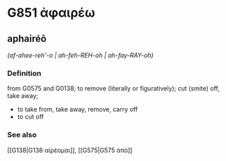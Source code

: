 # G851 ἀφαιρέω

## aphairéō

_(af-ahee-reh'-o | ah-feh-REH-oh | ah-fay-RAY-oh)_

### Definition

from G0575 and G0138; to remove (literally or figuratively); cut (smite) off, take away; 

- to take from, take away, remove, carry off
- to cut off

### See also

[[G138|G138 αἱρέομαι]], [[G575|G575 ἀπό]]
